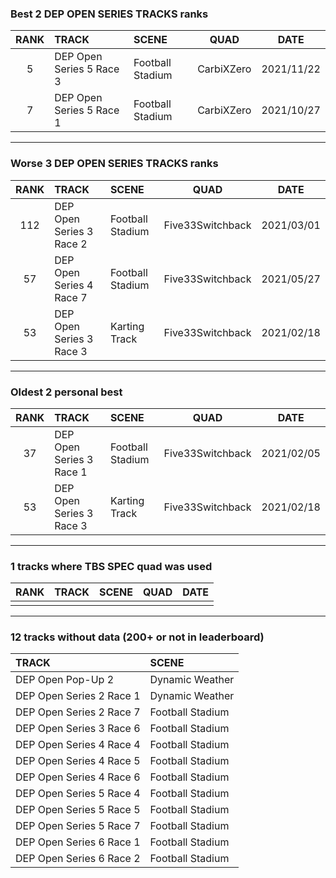 ### Best 2 DEP OPEN SERIES TRACKS ranks
|RANK|TRACK|SCENE|QUAD|DATE|
|:---:|:---|:---|:---:|:---:|
|5|DEP Open Series 5 Race 3|Football Stadium|CarbiXZero|2021/11/22|
|7|DEP Open Series 5 Race 1|Football Stadium|CarbiXZero|2021/10/27|
---
### Worse 3 DEP OPEN SERIES TRACKS ranks
|RANK|TRACK|SCENE|QUAD|DATE|
|:---:|:---|:---|:---:|:---:|
|112|DEP Open Series 3 Race 2|Football Stadium|Five33Switchback|2021/03/01|
|57|DEP Open Series 4 Race 7|Football Stadium|Five33Switchback|2021/05/27|
|53|DEP Open Series 3 Race 3|Karting Track|Five33Switchback|2021/02/18|
---
### Oldest 2 personal best
|RANK|TRACK|SCENE|QUAD|DATE|
|:---:|:---|:---|:---:|:---:|
|37|DEP Open Series 3 Race 1|Football Stadium|Five33Switchback|2021/02/05|
|53|DEP Open Series 3 Race 3|Karting Track|Five33Switchback|2021/02/18|
---
### 1 tracks where TBS SPEC quad was used
|RANK|TRACK|SCENE|QUAD|DATE|
|:---:|:---|:---|:---:|:---:|
||||||
---
### 12 tracks without data (200+ or not in leaderboard)
|TRACK|SCENE|
|:---|:---|
|DEP Open Pop-Up 2|Dynamic Weather|
|DEP Open Series 2 Race 1|Dynamic Weather|
|DEP Open Series 2 Race 7|Football Stadium|
|DEP Open Series 3 Race 6|Football Stadium|
|DEP Open Series 4 Race 4|Football Stadium|
|DEP Open Series 4 Race 5|Football Stadium|
|DEP Open Series 4 Race 6|Football Stadium|
|DEP Open Series 5 Race 4|Football Stadium|
|DEP Open Series 5 Race 5|Football Stadium|
|DEP Open Series 5 Race 7|Football Stadium|
|DEP Open Series 6 Race 1|Football Stadium|
|DEP Open Series 6 Race 2|Football Stadium|
